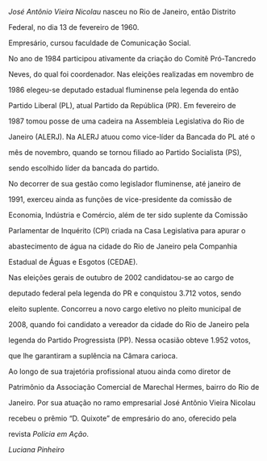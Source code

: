 

*José Antônio Vieira Nicolau* nasceu no Rio de Janeiro, então Distrito

Federal, no dia 13 de fevereiro de 1960.



Empresário, cursou faculdade de Comunicação Social.



No ano de 1984 participou ativamente da criação do Comitê Pró-Tancredo

Neves, do qual foi coordenador. Nas eleições realizadas em novembro de

1986 elegeu-se deputado estadual fluminense pela legenda do então

Partido Liberal (PL), atual Partido da República (PR). Em fevereiro de

1987 tomou posse de uma cadeira na Assembleia Legislativa do Rio de

Janeiro (ALERJ). Na ALERJ atuou como vice-líder da Bancada do PL até o

mês de novembro, quando se tornou filiado ao Partido Socialista (PS),

sendo escolhido líder da bancada do partido.



No decorrer de sua gestão como legislador fluminense, até janeiro de

1991, exerceu ainda as funções de vice-presidente da comissão de

Economia, Indústria e Comércio, além de ter sido suplente da Comissão

Parlamentar de Inquérito (CPI) criada na Casa Legislativa para apurar o

abastecimento de água na cidade do Rio de Janeiro pela Companhia

Estadual de Águas e Esgotos (CEDAE).



Nas eleições gerais de outubro de 2002 candidatou-se ao cargo de

deputado federal pela legenda do PR e conquistou 3.712 votos, sendo

eleito suplente. Concorreu a novo cargo eletivo no pleito municipal de

2008, quando foi candidato a vereador da cidade do Rio de Janeiro pela

legenda do Partido Progressista (PP). Nessa ocasião obteve 1.952 votos,

que lhe garantiram a suplência na Câmara carioca.



Ao longo de sua trajetória profissional atuou ainda como diretor de

Patrimônio da Associação Comercial de Marechal Hermes, bairro do Rio de

Janeiro. Por sua atuação no ramo empresarial José Antônio Vieira Nicolau

recebeu o prêmio “D. Quixote” de empresário do ano, oferecido pela

revista *Polícia em Ação*.



*Luciana Pinheiro*



